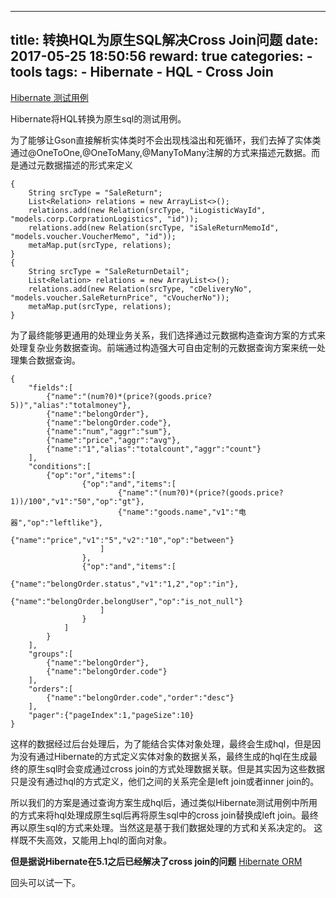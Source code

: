 
---
title: 转换HQL为原生SQL解决Cross Join问题
date: 2017-05-25 18:50:56
reward: true
categories:
    - tools
tags:
    - Hibernate
    - HQL
    - Cross Join
---

[Hibernate 测试用例](https://github.com/hibernate/hibernate-orm/blob/0a2a5c622e3eb30724e80bc8661c0ac55ebfb2be/hibernate-core/src/test/java/org/hibernate/test/locale/LocaleTest.java#L43)

Hibernate将HQL转换为原生sql的测试用例。

<!--more-->

为了能够让Gson直接解析实体类时不会出现栈溢出和死循环，我们去掉了实体类通过@OneToOne,@OneToMany,@ManyToMany注解的方式来描述元数据。而是通过元数据描述的形式来定义

```
{
    String srcType = "SaleReturn";
    List<Relation> relations = new ArrayList<>();
    relations.add(new Relation(srcType, "iLogisticWayId", "models.corp.CorprationLogistics", "id"));
    relations.add(new Relation(srcType, "iSaleReturnMemoId", "models.voucher.VoucherMemo", "id"));
    metaMap.put(srcType, relations);
}
{
    String srcType = "SaleReturnDetail";
    List<Relation> relations = new ArrayList<>();
    relations.add(new Relation(srcType, "cDeliveryNo", "models.voucher.SaleReturnPrice", "cVoucherNo"));
    metaMap.put(srcType, relations);
}
```

为了最终能够更通用的处理业务关系，我们选择通过元数据构造查询方案的方式来处理复杂业务数据查询。前端通过构造强大可自由定制的元数据查询方案来统一处理集合数据查询。

```
{
	"fields":[
		{"name":"(num?0)*(price?(goods.price?5))","alias":"totalmoney"},
		{"name":"belongOrder"},
		{"name":"belongOrder.code"},
		{"name":"num","aggr":"sum"},
		{"name":"price","aggr":"avg"},
		{"name":"1","alias":"totalcount","aggr":"count"}
	],
	"conditions":[
		{"op":"or","items":[
				{"op":"and","items":[
						{"name":"(num?0)*(price?(goods.price?1))/100","v1":"50","op":"gt"},
						{"name":"goods.name","v1":"电器","op":"leftlike"},
						{"name":"price","v1":"5","v2":"10","op":"between"}
					]
				},
				{"op":"and","items":[
						{"name":"belongOrder.status","v1":"1,2","op":"in"},
						{"name":"belongOrder.belongUser","op":"is_not_null"}
					]
				}
			]
		}
	],
	"groups":[
		{"name":"belongOrder"},
		{"name":"belongOrder.code"}
	],
	"orders":[
		{"name":"belongOrder.code","order":"desc"}
	],
	"pager":{"pageIndex":1,"pageSize":10}
}
```

这样的数据经过后台处理后，为了能结合实体对象处理，最终会生成hql，但是因为没有通过Hibernate的方式定义实体对象的数据关系，最终生成的hql在生成最终的原生sql时会变成通过cross join的方式处理数据关联。但是其实因为这些数据只是没有通过hql的方式定义，他们之间的关系完全是left join或者inner join的。

所以我们的方案是通过查询方案生成hql后，通过类似Hibernate测试用例中所用的方式来将hql处理成原生sql后再将原生sql中的cross join替换成left join。最终再以原生sql的方式来处理。当然这是基于我们数据处理的方式和关系决定的。
这样既不失高效，又能用上hql的面向对象。

**但是据说Hibernate在5.1之后已经解决了cross join的问题**
[Hibernate ORM](https://hibernate.atlassian.net/projects/HHH/issues/HHH-16?filter=allissues&orderby=votes+DESC%2C+priority+DESC%2C+updated+DESC)

回头可以试一下。